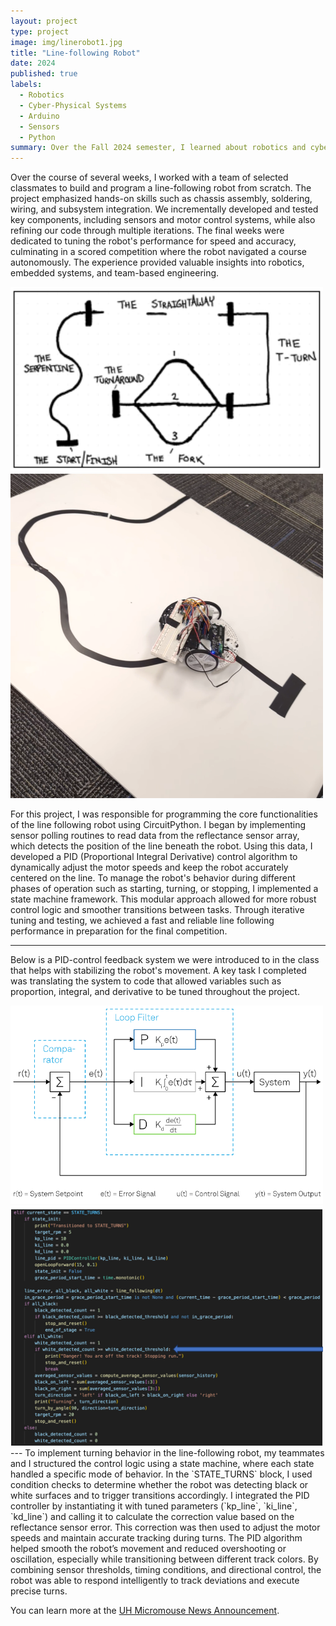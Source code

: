```yaml
---
layout: project
type: project
image: img/linerobot1.jpg
title: "Line-following Robot"
date: 2024
published: true
labels:
  - Robotics
  - Cyber-Physical Systems
  - Arduino
  - Sensors
  - Python
summary: Over the Fall 2024 semester, I learned about robotics and cyber-physical systems through a series of labs which introduced components such as microcontrollers and sensors. At the end of the semester, my team and I constructed a line-following robot which integrated everything we learned in this class with important aspects such as mobility, perception, and intelligence.
---
```


Over the course of several weeks, I worked with a team of selected classmates to build and program a line-following robot from scratch. The project emphasized hands-on skills such as chassis assembly, soldering, wiring, and subsystem integration. We incrementally developed and tested key components, including sensors and motor control systems, while also refining our code through multiple iterations. The final weeks were dedicated to tuning the robot's performance for speed and accuracy, culminating in a scored competition where the robot navigated a course autonomously. The experience provided valuable insights into robotics, embedded systems, and team-based engineering.

<div class="text-center p-4">
  <img width="500px" src="../img/linetask.png" class="img-thumbnail" >
  <img width="500px" src="../img/linefollow1.png" class="img-thumbnail" >
</div>


For this project, I was responsible for programming the core functionalities of the line following robot using CircuitPython. I began by implementing sensor polling routines to read data from the reflectance sensor array, which detects the position of the line beneath the robot. Using this data, I developed a PID (Proportional Integral Derivative) control algorithm to dynamically adjust the motor speeds and keep the robot accurately centered on the line. To manage the robot's behavior during different phases of operation such as starting, turning, or stopping, I implemented a state machine framework. This modular approach allowed for more robust control logic and smoother transitions between tasks. Through iterative tuning and testing, we achieved a fast and reliable line following performance in preparation for the final competition.

---
Below is a PID-control feedback system we were introduced to in the class that helps with stabilizing the robot's movement. A key task I completed was translating the system to code that allowed variables such as proportion, integral, and derivative to be tuned throughout the project.

<div class="text-center p-4">
  <img width="500px" src="../img/pidequation.png" class="img-thumbnail" >
  <img width="500px" src="../img/reflectancecode.png" class="img-thumbnail" >
</div>
---
To implement turning behavior in the line-following robot, my teammates and I structured the control logic using a state machine, where each state handled a specific mode of behavior. In the `STATE_TURNS` block, I used condition checks to determine whether the robot was detecting black or white surfaces and to trigger transitions accordingly. I integrated the PID controller by instantiating it with tuned parameters (`kp_line`, `ki_line`, `kd_line`) and calling it to calculate the correction value based on the reflectance sensor error. This correction was then used to adjust the motor speeds and maintain accurate tracking during turns. The PID algorithm helped smooth the robot’s movement and reduced overshooting or oscillation, especially while transitioning between different track colors. By combining sensor thresholds, timing conditions, and directional control, the robot was able to respond intelligently to track deviations and execute precise turns.

You can learn more at the [UH Micromouse News Announcement](https://manoa.hawaii.edu/news/article.php?aId=2857).
